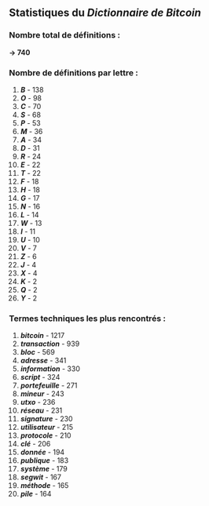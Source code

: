 ## Statistiques du *Dictionnaire de Bitcoin*

### Nombre total de définitions : 
**-> 740**

### Nombre de définitions par lettre :
1. ***B*** - 138
2. ***O*** - 98
3. ***C*** - 70
4. ***S*** - 68
5. ***P*** - 53
6. ***M*** - 36
7. ***A*** - 34
8. ***D*** - 31
9. ***R*** - 24
10. ***E*** - 22
11. ***T*** - 22
12. ***F*** - 18
13. ***H*** - 18
14. ***G*** - 17
15. ***N*** - 16
16. ***L*** - 14
17. ***W*** - 13
18. ***I*** - 11
19. ***U*** - 10
20. ***V*** - 7
21. ***Z*** - 6
22. ***J*** - 4
23. ***X*** - 4
24. ***K*** - 2
25. ***Q*** - 2
26. ***Y*** - 2

### Termes techniques les plus rencontrés :
1. ***bitcoin*** - 1217
2. ***transaction*** - 939
3. ***bloc*** - 569
4. ***adresse*** - 341
5. ***information*** - 330
6. ***script*** - 324
7. ***portefeuille*** - 271
8. ***mineur*** - 243
9. ***utxo*** - 236
10. ***réseau*** - 231
11. ***signature*** - 230
12. ***utilisateur*** - 215
13. ***protocole*** - 210
14. ***clé*** - 206
15. ***donnée*** - 194
16. ***publique*** - 183
17. ***système*** - 179
18. ***segwit*** - 167
19. ***méthode*** - 165
20. ***pile*** - 164
